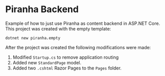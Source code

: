 # Piranha Backend

Example of how to just use Piranha as content backend in ASP.NET Core. This project was
created with the empty template:

~~~
dotnet new piranha.empty
~~~

After the project was created the following modifications were made:

1. Modified `Startup.cs` to remove application routing
2. Added new `StandardPage` model.
3. Added two `.cshtml` Razor Pages to the `Pages` folder.
